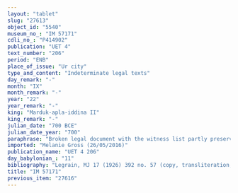```yaml
---
layout: "tablet"
slug: "27613"
object_id: "5540"
museum_no_: "IM 57171"
cdli_no_: "P414902"
publication: "UET 4"
text_number: "206"
period: "ENB"
place_of_issue: "Ur city"
type_and_content: "Indeterminate legal texts"
day_remark: "-"
month: "IX"
month_remark: "-"
year: "22"
year_remark: "-"
king: "Marduk-apla-iddina II"
king_remark: "-"
julian_date: "700 BCE"
julian_date_year: "700"
paraphrase: "Broken legal document with the witness list partly preserved on the reverse. The transaction takes place in the presence of the priest (<em>&scaron;ang&ucirc;</em>) of Ur and the prefect (<em>&scaron;aknu</em>) of Ur (names broken) and the scribe Nab&ucirc;-&scaron;umu-iddin//Ahu-u&scaron;ab&scaron;i.<br /> &nbsp;"
imported: "Melanie Gross (26/05/2016)"
publication_name: "UET 4 206"
day_babylonian_: "11"
bibliography: "Legrain, MJ 17 (1926) 392 no. 57 (copy, transliteration, and translation of date only). Catalogued in Studies Oppenheim: 43, no. 44.2.17."
title: "IM 57171"
previous_item: "27616"
---
```

